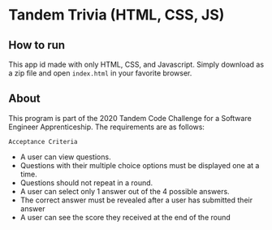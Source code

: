 # Tandem Trivia (HTML, CSS, JS)

## How to run

This app id made with only HTML, CSS, and Javascript. Simply download as a zip file and open `index.html` in your favorite browser.

## About

This program is part of the 2020 Tandem Code Challenge for a Software Engineer Apprenticeship. The requirements are as follows:

`Acceptance Criteria`

- A user can view questions.
- Questions with their multiple choice options must be displayed one at a time.
- Questions should not repeat in a round.
- A user can select only 1 answer out of the 4 possible answers.
- The correct answer must be revealed after a user has submitted their answer
- A user can see the score they received at the end of the round
